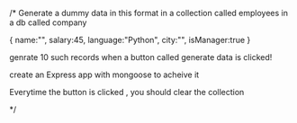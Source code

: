 /*
Generate a dummy data in this format in a collection called employees in a db called company

{
    name:"",
    salary:45,
    language:"Python",
    city:"",
    isManager:true 
}

genrate 10 such records when a button called generate data is clicked!

create an Express app with mongoose to acheive it 

Everytime the button is clicked , you should clear the collection

*/